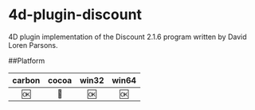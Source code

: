4d-plugin-discount
==================

4D plugin implementation of the Discount 2.1.6 program written by David Loren Parsons.

##Platform

| carbon | cocoa | win32 | win64 |
|:------:|:-----:|:---------:|:---------:|
|🆗|🚫|🆗|🆗|
